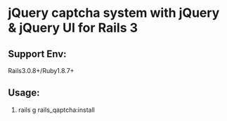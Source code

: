 jQuery captcha system with jQuery & jQuery UI for Rails 3
=========================================================

Support Env:
------------
Rails3.0.8+/Ruby1.8.7+

Usage:
------

1. rails g rails_qaptcha:install